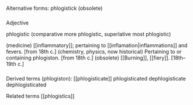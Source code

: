 ###
Alternative forms: phlogistick (obsolete)

###
Adjective

phlogistic (comparative more phlogistic, superlative most phlogistic)

(medicine) [[inflammatory]]; pertaining to [[inflamation|inflammations]] and fevers. [from 18th c.]
(chemistry, physics, now historical) Pertaining to or containing phlogiston. [from 18th c.]
(obsolete) [[Burning]], [[fiery]]. [18th–19th c.]

###
Derived terms
(phlogiston):
[[phlogisticate]]
phlogisticated
dephlogisticate
dephlogisticated

Related terms
[[phlogistics]]
